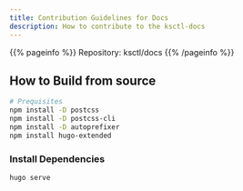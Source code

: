 ```yaml
---
title: Contribution Guidelines for Docs
description: How to contribute to the ksctl-docs
---
```


{{% pageinfo %}}
Repository: ksctl/docs
{{% /pageinfo %}}


## How to Build from source
```bash
# Prequisites
npm install -D postcss
npm install -D postcss-cli
npm install -D autoprefixer
npm install hugo-extended
```

### Install Dependencies
```bash
hugo serve
```
